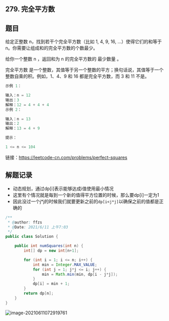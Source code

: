 ## 279. 完全平方数

## 题目

给定正整数 n，找到若干个完全平方数（比如 1, 4, 9, 16, ...）使得它们的和等于 n。你需要让组成和的完全平方数的个数最少。

给你一个整数 n ，返回和为 n 的完全平方数的 最少数量 。

完全平方数 是一个整数，其值等于另一个整数的平方；换句话说，其值等于一个整数自乘的积。例如，1、4、9 和 16 都是完全平方数，而 3 和 11 不是。

```java
示例 1：

输入：n = 12
输出：3 
解释：12 = 4 + 4 + 4
示例 2：

输入：n = 13
输出：2
解释：13 = 4 + 9
```

```java
提示：

1 <= n <= 104
```


链接：https://leetcode-cn.com/problems/perfect-squares

## 解题记录

+ 动态规划，通过dp[i]表示能够达成i值使用最小情况
+ 这里有个情况就是每到一个新的值得平方位置的时候，那么要dp[i]一定为1
+ 因此没过一个j*j的时候我们就要更新之前的`dp[i<j*j]`以确保之前的值都是正确的

```java
/**
 * @author: ffzs
 * @Date: 2021/6/11 上午7:03
 */
public class Solution {

    public int numSquares(int n) {
        int[] dp = new int[n+1];

        for (int i = 1; i <= n; i++) {
            int min = Integer.MAX_VALUE;
            for (int j = 1; j*j <= i; j++) {
                min = Math.min(min, dp[i - j*j]);
            }
            dp[i] = min + 1;
        }
        return dp[n];
    }
}
```

![image-20210611072919761](https://gitee.com/ffzs/picture_go/raw/master/img/image-20210611072919761.png)